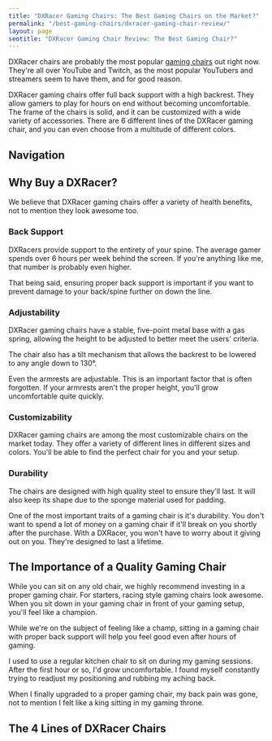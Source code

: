 ```yaml
---
title: "DXRacer Gaming Chairs: The Best Gaming Chairs on the Market?" 
permalink: "/best-gaming-chairs/dxracer-gaming-chair-review/"
layout: page
seotitle: "DXRacer Gaming Chair Review: The Best Gaming Chair?"
---
```


DXRacer chairs are probably the most popular [gaming chairs](/best-gaming-chairs/) out right now. They're all over YouTube and Twitch, as the most popular YouTubers and streamers seem to have them, and for good reason. 

DXRacer gaming chairs offer full back support with a high backrest. They allow gamers to play for hours on end without becoming uncomfortable. The frame of the chairs is solid, and it can be customized with a wide variety of accessories. There are 6 different lines of the DXRacer gaming chair, and you can even choose from a multitude of different colors. 

## Navigation 

<div id="base">
<div id="box">


</div>
</div>

## Why Buy a DXRacer? 

We believe that DXRacer gaming chairs offer a variety of health benefits, not to mention they look awesome too. 

### Back Support 

DXRacers provide support to the entirety of your spine. The average gamer spends over 6 hours per week behind the screen. If you're anything like me, that number is probably even higher. 

That being said, ensuring proper back support is important if you want to prevent damage to your back/spine further on down the line. 

### Adjustability 

DXRacer gaming chairs have a stable, five-point metal base with a gas spring, allowing the height to be adjusted to better meet the users' criteria.  

The chair also has a tilt mechanism that allows the backrest to be lowered to any angle down to 130°. 

Even the armrests are adjustable. This is an important factor that is often forgotten. If your armrests aren't the proper height, you'll grow uncomfortable quite quickly. 

### Customizability

DXRacer gaming chairs are among the most customizable chairs on the market today. They offer a variety of different lines in different sizes and colors. You'll be able to find the perfect chair for you and your setup. 

### Durability 

The chairs are designed with high quality steel to ensure they'll last. It will also keep its shape due to the sponge material used for padding. 

One of the most important traits of a gaming chair is it's durability. You don't want to spend a lot of money on a gaming chair if it'll break on you shortly after the purchase. With a DXRacer, you won't have to worry about it giving out on you. They're designed to last a lifetime. 

## The Importance of a Quality Gaming Chair 

While you can sit on any old chair, we highly recommend investing in a proper gaming chair. For starters, racing style gaming chairs look awesome. When you sit down in your gaming chair in front of your gaming setup, you'll feel like a champion.

While we're on the subject of feeling like a champ, sitting in a gaming chair with proper back support will help you feel good even after hours of gaming. 

I used to use a regular kitchen chair to sit on during my gaming sessions. After the first hour or so, I'd grow uncomfortable. I found myself constantly trying to readjust my positioning and rubbing my aching back. 

When I finally upgraded to a proper gaming chair, my back pain was gone, not to mention I felt like a king sitting in my gaming throne. 

## The 4 Lines of DXRacer Chairs 
